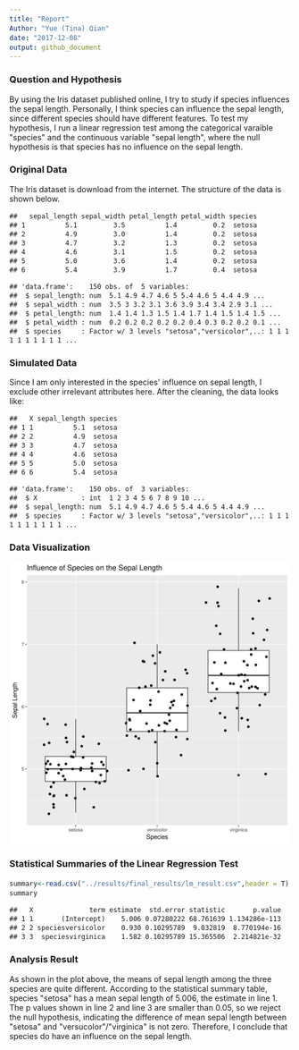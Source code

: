 ```yaml
---
title: "Report"  
Author: "Yue (Tina) Qian"  
date: "2017-12-08"  
output: github_document
---
```




### Question and Hypothesis
By using the Iris dataset published online, I try to study if species influences the sepal length. Personally, I think species can influence the sepal length, since different species should have different features. To test my hypothesis, I run a linear regression test among the categorical varaible "species" and the continuous variable "sepal length", where the null hypothesis is that species has no influence on the sepal length.


### Original Data

The Iris dataset is download from the internet. The structure of the data is shown below. 

```
##   sepal_length sepal_width petal_length petal_width species
## 1          5.1         3.5          1.4         0.2  setosa
## 2          4.9         3.0          1.4         0.2  setosa
## 3          4.7         3.2          1.3         0.2  setosa
## 4          4.6         3.1          1.5         0.2  setosa
## 5          5.0         3.6          1.4         0.2  setosa
## 6          5.4         3.9          1.7         0.4  setosa
```

```
## 'data.frame':	150 obs. of  5 variables:
##  $ sepal_length: num  5.1 4.9 4.7 4.6 5 5.4 4.6 5 4.4 4.9 ...
##  $ sepal_width : num  3.5 3 3.2 3.1 3.6 3.9 3.4 3.4 2.9 3.1 ...
##  $ petal_length: num  1.4 1.4 1.3 1.5 1.4 1.7 1.4 1.5 1.4 1.5 ...
##  $ petal_width : num  0.2 0.2 0.2 0.2 0.2 0.4 0.3 0.2 0.2 0.1 ...
##  $ species     : Factor w/ 3 levels "setosa","versicolor",..: 1 1 1 1 1 1 1 1 1 1 ...
```
### Simulated Data 

Since I am only interested in the species' influence on sepal length, I exclude other irrelevant attributes here. After the cleaning, the data looks like:


```
##   X sepal_length species
## 1 1          5.1  setosa
## 2 2          4.9  setosa
## 3 3          4.7  setosa
## 4 4          4.6  setosa
## 5 5          5.0  setosa
## 6 6          5.4  setosa
```

```
## 'data.frame':	150 obs. of  3 variables:
##  $ X           : int  1 2 3 4 5 6 7 8 9 10 ...
##  $ sepal_length: num  5.1 4.9 4.7 4.6 5 5.4 4.6 5 4.4 4.9 ...
##  $ species     : Factor w/ 3 levels "setosa","versicolor",..: 1 1 1 1 1 1 1 1 1 1 ...
```


### Data Visualization

![plot](../results/final_results/plot_data.png)


### Statistical Summaries of the Linear Regression Test

```r
summary<-read.csv("../results/final_results/lm_result.csv",header = T)
summary
```

```
##   X              term estimate  std.error statistic       p.value
## 1 1       (Intercept)    5.006 0.07280222 68.761639 1.134286e-113
## 2 2 speciesversicolor    0.930 0.10295789  9.032819  8.770194e-16
## 3 3  speciesvirginica    1.582 0.10295789 15.365506  2.214821e-32
```


### Analysis Result
As shown in the plot above, the means of sepal length among the three species are quite different. According to the statistical summary table, species "setosa" has a mean sepal length of 5.006, the estimate in line 1. The p values shown in line 2 and line 3 are smaller than 0.05, so we reject the null hypothesis, indicating the difference of mean sepal length between "setosa" and "versucolor"/"virginica" is not zero. Therefore, I conclude that species do have an influence on the sepal length.    
